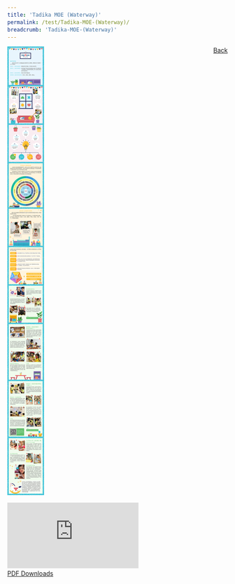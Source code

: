 ```yaml
---
title: 'Tadika MOE (Waterway)'
permalink: /test/Tadika-MOE-(Waterway)/
breadcrumb: 'Tadika-MOE-(Waterway)'
---
```

<a href="/gallery/pameran-bahasa-melayu-malay-language-exhibitions-b/preschool/" style="float:right;">Back</a>
 <img src="/images/AGAPE-Presch-Poster.jpg"> <br/>
<div class="video-container">
  <iframe src="https://www.youtube.com/embed/d6fmLlW8eoE" frameborder="0" allow="accelerometer; autoplay; encrypted-media; gyroscope; picture-in-picture" allowfullscreen></iframe></div>
<a href="/Sharing-Sessions/01-website-exhibitor-template-pdf.pdf" download>PDF Downloads</a>
